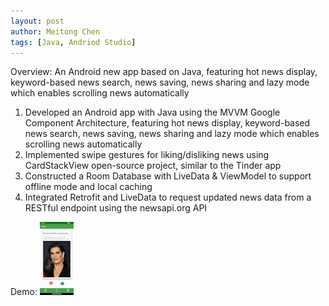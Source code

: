 ```yaml
---
layout: post
author: Meitong Chen
tags: [Java, Andriod Studio]
---
```


Overview: An Android new app based on Java, featuring hot news display, keyword-based news search, news saving, news sharing and lazy mode which enables scrolling news automatically


1. Developed an Android app with Java using the MVVM Google Component Architecture, featuring hot news display, keyword-based news search, news saving, news sharing and lazy mode which enables scrolling news automatically
2. Implemented swipe gestures for liking/disliking news using CardStackView open-source project, similar to the Tinder app
3. Constructed a Room Database with LiveData & ViewModel to support offline mode and local caching
4. Integrated Retrofit and LiveData to request updated news data from a RESTful endpoint using the newsapi.org API

Demo:
![](https://github.com/mChen0422/Newswipe/blob/main/newswipe.gif)


